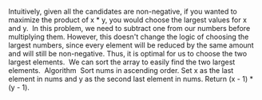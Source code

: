 Intuitively, given all the candidates are non-negative, if you wanted to maximize the product of x * y, you would choose the largest values for x and y.
​
In this problem, we need to subtract one from our numbers before multiplying them. However, this doesn't change the logic of choosing the largest numbers, since every element will be reduced by the same amount and will still be non-negative. Thus, it is optimal for us to choose the two largest elements.
​
We can sort the array to easily find the two largest elements.
​
Algorithm
​
Sort nums in ascending order.
Set x as the last element in nums and y as the second last element in nums.
Return (x - 1) * (y - 1).
​